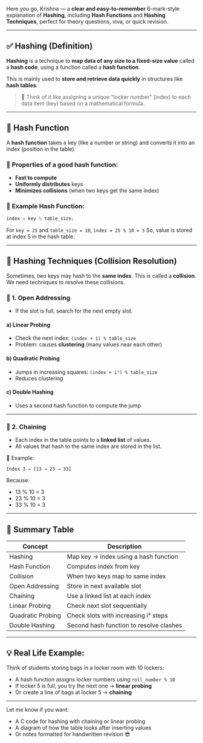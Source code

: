 Here you go, Krishna — a **clear and easy-to-remember** 6-mark-style explanation of **Hashing**, including **Hash Functions** and **Hashing Techniques**, perfect for theory questions, viva, or quick revision.

---

## ✅ **Hashing (Definition)**

**Hashing** is a technique to **map data of any size to a fixed-size value** called a **hash code**, using a function called a **hash function**.

This is mainly used to **store and retrieve data quickly** in structures like **hash tables**.

> 🎯 Think of it like assigning a unique "locker number" (index) to each data item (key) based on a mathematical formula.

---

## 🔷 **Hash Function**

A **hash function** takes a key (like a number or string) and converts it into an index (position in the table).

### 🔹 Properties of a good hash function:

* **Fast to compute**
* **Uniformly distributes** keys
* **Minimizes collisions** (when two keys get the same index)

### 🧠 **Example Hash Function**:

```c
index = key % table_size;
```

For `key = 25` and `table_size = 10`,
`index = 25 % 10 = 5`
So, value is stored at index 5 in the hash table.

---

## 🔷 **Hashing Techniques (Collision Resolution)**

Sometimes, two keys may hash to the **same index**. This is called a **collision**. We need techniques to resolve these collisions.

### 🔹 1. **Open Addressing**

* If the slot is full, search for the next empty slot.

#### a) **Linear Probing**

* Check the next index: `(index + 1) % table_size`
* Problem: causes **clustering** (many values near each other)

#### b) **Quadratic Probing**

* Jumps in increasing squares: `(index + i²) % table_size`
* Reduces clustering

#### c) **Double Hashing**

* Uses a second hash function to compute the jump

---

### 🔹 2. **Chaining**

* Each index in the table points to a **linked list** of values.
* All values that hash to the same index are stored in the list.

🧠 Example:

```text
Index 3 → [13 → 23 → 33]
```

Because:

* 13 % 10 = 3
* 23 % 10 = 3
* 33 % 10 = 3

---

## 📌 Summary Table

| Concept           | Description                             |
| ----------------- | --------------------------------------- |
| Hashing           | Map key → index using a hash function   |
| Hash Function     | Computes index from key                 |
| Collision         | When two keys map to same index         |
| Open Addressing   | Store in next available slot            |
| Chaining          | Use a linked list at each index         |
| Linear Probing    | Check next slot sequentially            |
| Quadratic Probing | Check slots with increasing i² steps    |
| Double Hashing    | Second hash function to resolve clashes |

---

## 💡 Real Life Example:

Think of students storing bags in a locker room with 10 lockers:

* A hash function assigns locker numbers using `roll_number % 10`
* If locker 5 is full, you try the next one → **linear probing**
* Or create a line of bags at locker 5 → **chaining**

---

Let me know if you want:

* A C code for hashing with chaining or linear probing
* A diagram of how the table looks after inserting values
* Or notes formatted for handwritten revision 😎
